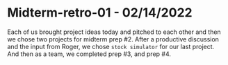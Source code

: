 # Midterm-retro-01 - 02/14/2022

Each of us brought project ideas today and pitched to each other and then we chose two projects for midterm prep #2. After a productive discussion and the input from Roger, we chose `stock simulator` for our last project. And then as a team, we completed prep #3, and prep #4.
